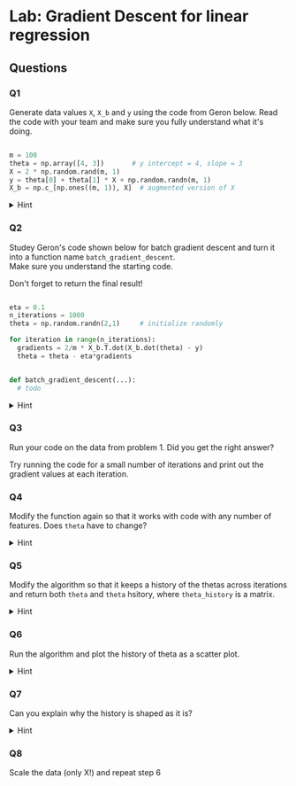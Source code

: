 # Lab: Gradient Descent for linear regression

## Questions

### Q1

Generate data values `X`, `X_b` and `y` using the code from Geron below.
Read the code with your team and make sure you fully understand what it's doing.

```python

m = 100
theta = np.array([4, 3])	   # y intercept = 4, slope = 3
X = 2 * np.random.rand(m, 1)
y = theta[0] + theta[1] * X + np.random.randn(m, 1)  
X_b = np.c_[np.ones((m, 1)), X]  # augmented version of X


```

<details><summary>Hint</summary>

This code is generating data that lies close to the line y = 4 + 3x.

</details>

### Q2

Studey Geron's code shown below for batch gradient descent and turn it into a function name `batch_gradient_descent`.  
Make sure you understand the starting code.

Don't forget to return the final result!

```python

eta = 0.1
n_iterations = 1000
theta = np.random.randn(2,1)     # initialize randomly

for iteration in range(n_iterations):
  gradients = 2/m * X_b.T.dot(X_b.dot(theta) - y)   
  theta = theta - eta*gradients


```

```python

def batch_gradient_descent(...):
  # todo

```



<details><summary>Hint</summary>

Your function definition might look like this:

```python

def batch_gradient_descent(X_b, y, eta=0.1, n_iterations=100):
  # body of your function definition here

```


</details>

### Q3

Run your code on the data from problem 1.
Did you get the right answer?

Try running the code for a small number of iterations and print out the gradient values at each iteration.

### Q4

Modify the function again so that it works with code with any number of features.
Does `theta` have to change?

<details><summary>Hint</summary>

Yes, the number of rows in theta has to match the number of columns in `X_b`

</details>

### Q5

Modify the algorithm so that it keeps a history of the thetas across iterations and return both `theta` and `theta` hsitory, where `theta_history` is a matrix.

<details><summary>Hint</summary>

You could define a variable `theta_history` intilized to `np.zeros((n_iterations, n))`

</details>


### Q6

Run the algorithm and plot the history of theta as a scatter plot.

<details><summary>Hint</summary>

Your history should have two columns.
Yse a scatter plot, plot the first column as x and the second column as y.

</details>

### Q7

Can you explain why the history is shaped as it is?


<details><summary>Hint</summary>

If there's a sharp bend in the plot, this normally indicates that the data is not scaled.

</details>

### Q8

Scale the data (only X!) and repeat step 6
